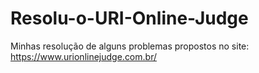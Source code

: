 # Resolu-o-URI-Online-Judge
Minhas resolução de alguns problemas propostos no site: https://www.urionlinejudge.com.br/
